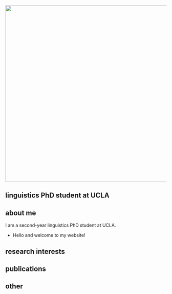<img src="/assets/IMG_5563.jpeg" width="733" height="550" />

## linguistics PhD student at UCLA

## about me

I am a second-year linguistics PhD student at UCLA.

- Hello and welcome to my website!

## research interests




## publications

## other
